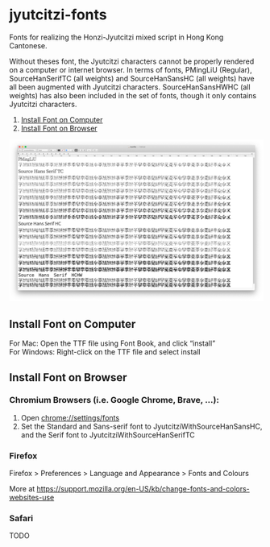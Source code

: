 # jyutcitzi-fonts
Fonts for realizing the Honzi-Jyutcitzi mixed script in Hong Kong Cantonese.

Without theses font, the Jyutcitzi characters cannot be properly rendered on a computer or internet browser. In terms of fonts, PMingLiU (Regular), SourceHanSerifTC (all weights) and SourceHanSansHC (all weights) have all been augmented with Jyutcitzi characters. SourceHanSansHWHC (all weights) has also been included in the set of fonts, though it only contains Jyutcitzi characters.

1. [Install Font on Computer](#install-font-on-computer)  
2. [Install Font on Browser](#install-font-on-browser)  

![Fonts](https://github.com/jyutcitzi/jyutcitzi-fonts/blob/c0b4055c1072b2b98be0a43f04ce1b2973c3747a/images/fonts.png)

## Install Font on Computer
   For Mac: Open the TTF file using Font Book, and click “install”  
   For Windows: Right-click on the TTF file and select install

## Install Font on Browser
### Chromium Browsers (i.e. Google Chrome, Brave, ...):
1. Open [chrome://settings/fonts](chrome://settings/fonts)  
2. Set the Standard and Sans-serif font to JyutcitziWithSourceHanSansHC, and the Serif font to JyutcitziWithSourceHanSerifTC

### Firefox
Firefox > Preferences > Language and Appearance > Fonts and Colours

More at https://support.mozilla.org/en-US/kb/change-fonts-and-colors-websites-use

### Safari
TODO
